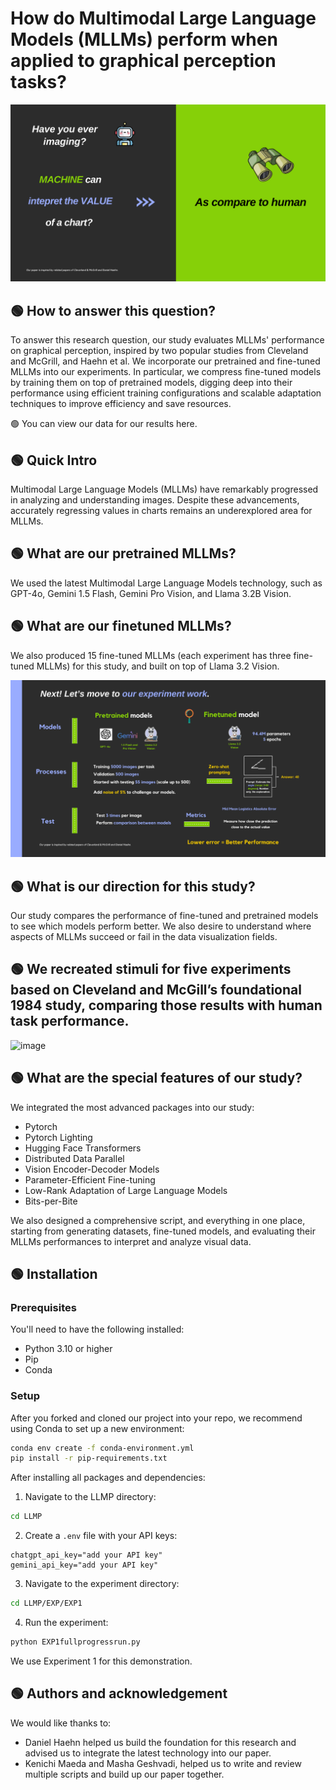 # How do Multimodal Large Language Models (MLLMs) perform when applied to graphical perception tasks?

![image](https://github.com/raminguyen/LLMP2/blob/main/Our%20Motivation.png)

## 🟢 How to answer this question?
To answer this research question, our study evaluates MLLMs' performance on graphical perception, inspired by two popular studies from Cleveland and McGrill, and Haehn et al. We incorporate our pretrained and fine-tuned MLLMs into our experiments. In particular, we compress fine-tuned models by training them on top of pretrained models, digging deep into their performance using efficient training configurations and scalable adaptation techniques to improve efficiency and save resources.


🟢 You can view our data for our results here.

## 🟢 Quick Intro
Multimodal Large Language Models (MLLMs) have remarkably progressed in analyzing and understanding images. Despite these advancements, accurately regressing values in charts remains an underexplored area for MLLMs.

## 🟢 What are our pretrained MLLMs?
We used the latest Multimodal Large Language Models technology, such as GPT-4o, Gemini 1.5 Flash, Gemini Pro Vision, and Llama 3.2B Vision.

## 🟢 What are our finetuned MLLMs?
We also produced 15 fine-tuned MLLMs (each experiment has three fine-tuned MLLMs) for this study, and built on top of Llama 3.2 Vision.

![image](https://github.com/raminguyen/LLMP2/blob/main/Our%20Work%20%26%20Technology.png)

## 🟢 What is our direction for this study?
Our study compares the performance of fine-tuned and pretrained models to see which models perform better. We also desire to understand where aspects of MLLMs succeed or fail in the data visualization fields.

## 🟢 We recreated stimuli for five experiments based on Cleveland and McGill’s foundational 1984 study, comparing those results with human task performance.

![image]([https://github.com/raminguyen/LLMP2/blob/main/Demo.png])


## 🟢 What are the special features of our study?
We integrated the most advanced packages into our study:
- Pytorch
- Pytorch Lighting
- Hugging Face Transformers
- Distributed Data Parallel
- Vision Encoder-Decoder Models
- Parameter-Efficient Fine-tuning
- Low-Rank Adaptation of Large Language Models
- Bits-per-Bite

We also designed a comprehensive script, and everything in one place, starting from generating datasets, fine-tuned models, and evaluating their MLLMs performances to interpret and analyze visual data.

## 🟢 Installation

### Prerequisites
You'll need to have the following installed:
- Python 3.10 or higher
- Pip
- Conda

### Setup
After you forked and cloned our project into your repo, we recommend using Conda to set up a new environment:

```bash
conda env create -f conda-environment.yml
pip install -r pip-requirements.txt
```

After installing all packages and dependencies:

1. Navigate to the LLMP directory:
```bash
cd LLMP
```

2. Create a `.env` file with your API keys:
```
chatgpt_api_key="add your API key"
gemini_api_key="add your API key"
```

3. Navigate to the experiment directory:
```bash
cd LLMP/EXP/EXP1
```

4. Run the experiment:
```bash
python EXP1fullprogressrun.py
```

We use Experiment 1 for this demonstration.

## 🟢 Authors and acknowledgement

We would like thanks to: 

- Daniel Haehn helped us build the foundation for this research and advised us to integrate the latest technology into our paper.
- Kenichi Maeda and Masha Geshvadi, helped us to write and review multiple scripts and build up our paper together.
